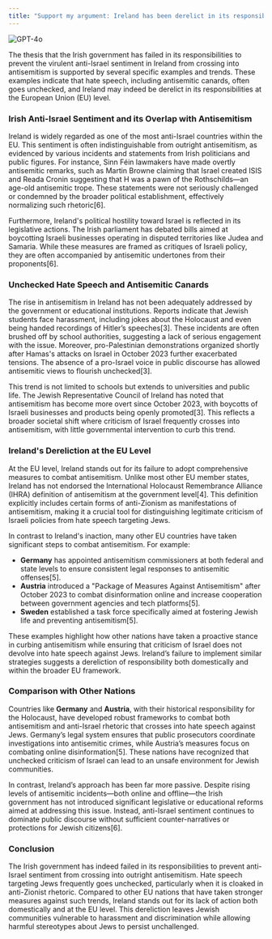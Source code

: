 ```yaml
---
title: "Support my argument: Ireland has been derelict in its responsibilities to combat anti-Israel rhetoric that becomes antisemitic"
---
```

![GPT-4o](https://img.shields.io/badge/GPT--4o-3333FF?style=for-the-badge&logo=openai&logoColor=white)


The thesis that the Irish government has failed in its responsibilities to prevent the virulent anti-Israel sentiment in Ireland from crossing into antisemitism is supported by several specific examples and trends. These examples indicate that hate speech, including antisemitic canards, often goes unchecked, and Ireland may indeed be derelict in its responsibilities at the European Union (EU) level.

### Irish Anti-Israel Sentiment and its Overlap with Antisemitism

Ireland is widely regarded as one of the most anti-Israel countries within the EU. This sentiment is often indistinguishable from outright antisemitism, as evidenced by various incidents and statements from Irish politicians and public figures. For instance, Sinn Féin lawmakers have made overtly antisemitic remarks, such as Martin Browne claiming that Israel created ISIS and Reada Cronin suggesting that H was a pawn of the Rothschilds—an age-old antisemitic trope. These statements were not seriously challenged or condemned by the broader political establishment, effectively normalizing such rhetoric\[6].

Furthermore, Ireland's political hostility toward Israel is reflected in its legislative actions. The Irish parliament has debated bills aimed at boycotting Israeli businesses operating in disputed territories like Judea and Samaria. While these measures are framed as critiques of Israeli policy, they are often accompanied by antisemitic undertones from their proponents\[6].

### Unchecked Hate Speech and Antisemitic Canards

The rise in antisemitism in Ireland has not been adequately addressed by the government or educational institutions. Reports indicate that Jewish students face harassment, including jokes about the Holocaust and even being handed recordings of Hitler’s speeches\[3]. These incidents are often brushed off by school authorities, suggesting a lack of serious engagement with the issue. Moreover, pro-Palestinian demonstrations organized shortly after Hamas's attacks on Israel in October 2023 further exacerbated tensions. The absence of a pro-Israel voice in public discourse has allowed antisemitic views to flourish unchecked\[3].

This trend is not limited to schools but extends to universities and public life. The Jewish Representative Council of Ireland has noted that antisemitism has become more overt since October 2023, with boycotts of Israeli businesses and products being openly promoted\[3]. This reflects a broader societal shift where criticism of Israel frequently crosses into antisemitism, with little governmental intervention to curb this trend.

### Ireland's Dereliction at the EU Level

At the EU level, Ireland stands out for its failure to adopt comprehensive measures to combat antisemitism. Unlike most other EU member states, Ireland has not endorsed the International Holocaust Remembrance Alliance (IHRA) definition of antisemitism at the government level\[4]. This definition explicitly includes certain forms of anti-Zionism as manifestations of antisemitism, making it a crucial tool for distinguishing legitimate criticism of Israeli policies from hate speech targeting Jews.

In contrast to Ireland's inaction, many other EU countries have taken significant steps to combat antisemitism. For example:

- **Germany** has appointed antisemitism commissioners at both federal and state levels to ensure consistent legal responses to antisemitic offenses\[5].
- **Austria** introduced a "Package of Measures Against Antisemitism" after October 2023 to combat disinformation online and increase cooperation between government agencies and tech platforms\[5].
- **Sweden** established a task force specifically aimed at fostering Jewish life and preventing antisemitism\[5].

These examples highlight how other nations have taken a proactive stance in curbing antisemitism while ensuring that criticism of Israel does not devolve into hate speech against Jews. Ireland’s failure to implement similar strategies suggests a dereliction of responsibility both domestically and within the broader EU framework.

### Comparison with Other Nations

Countries like **Germany** and **Austria**, with their historical responsibility for the Holocaust, have developed robust frameworks to combat both antisemitism and anti-Israel rhetoric that crosses into hate speech against Jews. Germany’s legal system ensures that public prosecutors coordinate investigations into antisemitic crimes, while Austria’s measures focus on combating online disinformation\[5]. These nations have recognized that unchecked criticism of Israel can lead to an unsafe environment for Jewish communities.

In contrast, Ireland’s approach has been far more passive. Despite rising levels of antisemitic incidents—both online and offline—the Irish government has not introduced significant legislative or educational reforms aimed at addressing this issue. Instead, anti-Israel sentiment continues to dominate public discourse without sufficient counter-narratives or protections for Jewish citizens\[6].

### Conclusion

The Irish government has indeed failed in its responsibilities to prevent anti-Israel sentiment from crossing into outright antisemitism. Hate speech targeting Jews frequently goes unchecked, particularly when it is cloaked in anti-Zionist rhetoric. Compared to other EU nations that have taken stronger measures against such trends, Ireland stands out for its lack of action both domestically and at the EU level. This dereliction leaves Jewish communities vulnerable to harassment and discrimination while allowing harmful stereotypes about Jews to persist unchallenged.

&#x20;
